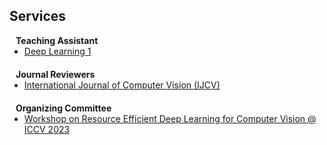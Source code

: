 ## Services
<h4 style="margin:0 10px 0;">Teaching Assistant</h4>
<ul style="margin:0 0 20px;">
  <li><autocolor><a href="https://uvadlc.github.io/">Deep Learning 1</a></autocolor></li>
</ul>


<h4 style="margin:0 10px 0;">Journal Reviewers</h4>
<ul style="margin:0 0 20px;">
  <li><autocolor><a href="https://link.springer.com/journal/11263">International Journal of Computer Vision (IJCV)</a></autocolor></li>
</ul>

<h4 style="margin:0 10px 0;">Organizing Committee</h4>
<ul style="margin:0 0 20px;">
  <li><autocolor><a href="https://sites.google.com/view/rcv2023/home">Workshop on Resource Efficient Deep Learning for Computer Vision @ ICCV 2023</a></autocolor></li>
</ul>
